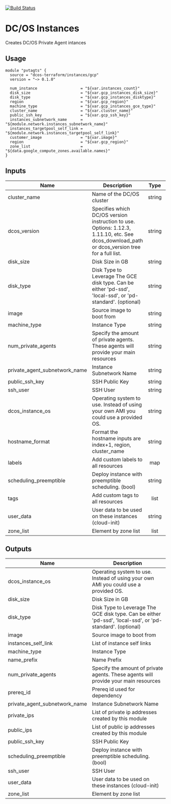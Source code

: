 [![Build Status](https://jenkins-terraform.mesosphere.com/service/dcos-terraform-jenkins/job/dcos-terraform/job/terraform-gcp-private-agents/job/master/badge/icon)](https://jenkins-terraform.mesosphere.com/service/dcos-terraform-jenkins/job/dcos-terraform/job/terraform-gcp-private-agents/job/master/)
# DC/OS Instances

Creates DC/OS Private Agent intances

## Usage

```hcl
module "pvtagts" {
  source = "dcos-terraform/instances/gcp"
  version = "~> 0.1.0"

  num_instance                   = "${var.instances_count}"
  disk_size                      = "${var.gcp_instances_disk_size}"
  disk_type                      = "${var.gcp_instances_disktype}"
  region                         = "${var.gcp_region}"
  machine_type                   = "${var.gcp_instances_gce_type}"
  cluster_name                   = "${var.cluster_name}"
  public_ssh_key                 = "${var.gcp_ssh_key}"
  instances_subnetwork_name      = "${module.network.instances_subnetwork_name}"
  instances_targetpool_self_link = "${module.network.instances_targetpool_self_link}"
  customer_image                 = "${var.image}"
  region                         = "${var.gcp_region}"
  zone_list                      = "${data.google_compute_zones.available.names}"
}
```

## Inputs

| Name | Description | Type | Default | Required |
|------|-------------|:----:|:-----:|:-----:|
| cluster\_name | Name of the DC/OS cluster | string | n/a | yes |
| dcos\_version | Specifies which DC/OS version instruction to use. Options: 1.12.3, 1.11.10, etc. See dcos_download_path or dcos_version tree for a full list. | string | n/a | yes |
| disk\_size | Disk Size in GB | string | n/a | yes |
| disk\_type | Disk Type to Leverage The GCE disk type. Can be either 'pd-ssd', 'local-ssd', or 'pd-standard'. (optional) | string | n/a | yes |
| image | Source image to boot from | string | n/a | yes |
| machine\_type | Instance Type | string | n/a | yes |
| num\_private\_agents | Specify the amount of private agents. These agents will provide your main resources | string | n/a | yes |
| private\_agent\_subnetwork\_name | Instance Subnetwork Name | string | n/a | yes |
| public\_ssh\_key | SSH Public Key | string | n/a | yes |
| ssh\_user | SSH User | string | n/a | yes |
| dcos\_instance\_os | Operating system to use. Instead of using your own AMI you could use a provided OS. | string | `"centos_7.4"` | no |
| hostname\_format | Format the hostname inputs are index+1, region, cluster_name | string | `"%[3]s-privateagent%[1]d-%[2]s"` | no |
| labels | Add custom labels to all resources | map | `<map>` | no |
| scheduling\_preemptible | Deploy instance with preemptible scheduling. (bool) | string | `"false"` | no |
| tags | Add custom tags to all resources | list | `<list>` | no |
| user\_data | User data to be used on these instances (cloud-init) | string | `""` | no |
| zone\_list | Element by zone list | list | `<list>` | no |

## Outputs

| Name | Description |
|------|-------------|
| dcos\_instance\_os | Operating system to use. Instead of using your own AMI you could use a provided OS. |
| disk\_size | Disk Size in GB |
| disk\_type | Disk Type to Leverage The GCE disk type. Can be either 'pd-ssd', 'local-ssd', or 'pd-standard'. (optional) |
| image | Source image to boot from |
| instances\_self\_link | List of instance self links |
| machine\_type | Instance Type |
| name\_prefix | Name Prefix |
| num\_private\_agents | Specify the amount of private agents. These agents will provide your main resources |
| prereq\_id | Prereq id used for dependency |
| private\_agent\_subnetwork\_name | Instance Subnetwork Name |
| private\_ips | List of private ip addresses created by this module |
| public\_ips | List of public ip addresses created by this module |
| public\_ssh\_key | SSH Public Key |
| scheduling\_preemptible | Deploy instance with preemptible scheduling. (bool) |
| ssh\_user | SSH User |
| user\_data | User data to be used on these instances (cloud-init) |
| zone\_list | Element by zone list |

